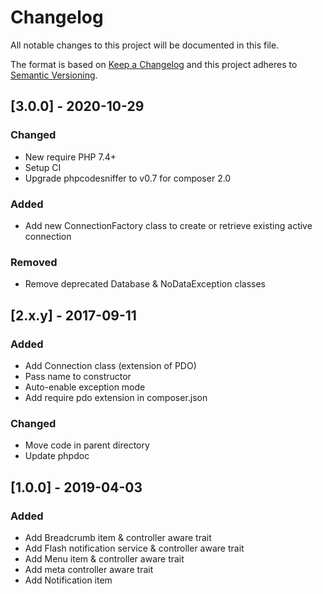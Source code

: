 # Changelog
All notable changes to this project will be documented in this file.

The format is based on [Keep a Changelog](http://keepachangelog.com/en/1.0.0/)
and this project adheres to [Semantic Versioning](http://semver.org/spec/v2.0.0.html).


## [3.0.0] - 2020-10-29
### Changed
 * New require PHP 7.4+
 * Setup CI
 * Upgrade phpcodesniffer to v0.7 for composer 2.0 
### Added
 * Add new ConnectionFactory class to create or retrieve existing active connection
### Removed
 * Remove deprecated Database & NoDataException classes


## [2.x.y] - 2017-09-11
### Added
 * Add Connection class (extension of PDO)
 * Pass name to constructor
 * Auto-enable exception mode
 * Add require pdo extension in composer.json
### Changed
 * Move code in parent directory
 * Update phpdoc

## [1.0.0] - 2019-04-03
### Added
  * Add Breadcrumb item & controller aware trait
  * Add Flash notification service & controller aware trait
  * Add Menu item & controller aware trait
  * Add meta controller aware trait
  * Add Notification item